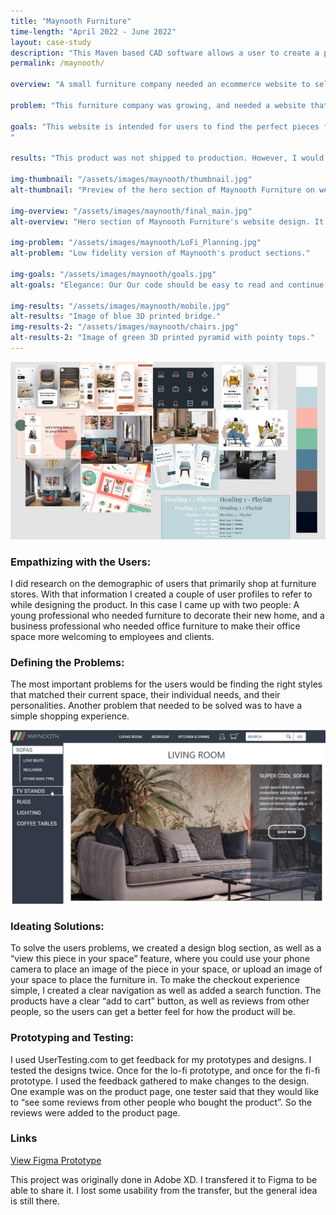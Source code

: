 ```yaml
---
title: "Maynooth Furniture"
time-length: "April 2022 - June 2022"
layout: case-study
description: "This Maven based CAD software allows a user to create a printable 3D RPG Terrain. This application was produced in an agile group environment, over 3 sprints."
permalink: /maynooth/

overview: "A small furniture company needed an ecommerce website to sell their products through. They needed a desktop and a mobile site design that competed with large furniture brands in style and usability. I was the UX/UI designer for this project. My role included doing case studies on similar websites, UX research with clients and customers, prototyping, creating user profiles, and creating low and high fidelity mockups"

problem: "This furniture company was growing, and needed a website that would help drive sales. The site was created from scratch by doing research into user needs and current furniture ecommerce website standards."

goals: "This website is intended for users to find the perfect pieces for their homes and offices, and to purchase those items from the website.
"

results: "This product was not shipped to production. However, I would have measured the success of the site based on the number of online sales, the number of items in people’s shopping carts that were left unpurchased, and the number of visitors versus the number of purchases. "

img-thumbnail: "/assets/images/maynooth/thumbnail.jpg"
alt-thumbnail: "Preview of the hero section of Maynooth Furniture on web and mobile."

img-overview: "/assets/images/maynooth/final_main.jpg"
alt-overview: "Hero section of Maynooth Furniture's website design. It's looks really good."

img-problem: "/assets/images/maynooth/LoFi_Planning.jpg"
alt-problem: "Low fidelity version of Maynooth's product sections."

img-goals: "/assets/images/maynooth/goals.jpg"
alt-goals: "Elegance: Our Our code should be easy to read and continue, no matter who the programmer is. Extensibility: Our program should be extensible to meet user’s needs as they grow. Iteration: Each step needs to improve the last, and move us forward to the client’s goals. UX/UI Design: The end user needs to be able to easily achieve their goals without any guidance from the program."

img-results: "/assets/images/maynooth/mobile.jpg"
alt-results: "Image of blue 3D printed bridge."
img-results-2: "/assets/images/maynooth/chairs.jpg"
alt-results-2: "Image of green 3D printed pyramid with pointy tops."
---
```

![](/assets/images/maynooth/moodboard.jpg)

### Empathizing with the Users: 
I did research on the demographic of users that primarily shop at furniture stores. With that information I created a couple of user profiles to refer to while designing the product. In this case I came up with two people: A young professional who needed furniture to decorate their new home, and a business professional who needed office furniture to make their office space more welcoming to employees and clients.

### Defining the Problems:
The most important problems for the users would be finding the right styles that matched their current space, their individual needs, and their personalities. Another problem that needed to be solved was to have a simple shopping experience. 

![](/assets/images/maynooth/menu.jpg)

### Ideating Solutions:
To solve the users problems, we created a design blog section, as well as a “view this piece in your space” feature, where you could use your phone camera to place an image of the piece in your space, or upload an image of your space to place the furniture in. To make the checkout experience simple, I created a clear navigation as well as added a search function. The products have a clear “add to cart” button, as well as reviews from other people, so the users can get a better feel for how the product will be.

### Prototyping and Testing:
I used UserTesting.com to get feedback for my prototypes and designs. I tested the designs twice. Once for the lo-fi prototype, and once for the fi-fi prototype. I used the feedback gathered to make changes to the design. One example was on the product page, one tester said that they would like to “see some reviews from other people who bought the product”. So the reviews were added to the product page. 

### Links
<a href="https://www.figma.com/proto/aVpJ75sceSgvF4pY9GRXZo/Converted-Prototype?node-id=2%3A15&scaling=scale-down-width&page-id=0%3A1&starting-point-node-id=2%3A15" target="_blank">View Figma Prototype</a>

This project was originally done in Adobe XD. I transfered it to Figma to be able to share it. I lost some usability from the transfer, but the general idea is still there. 

